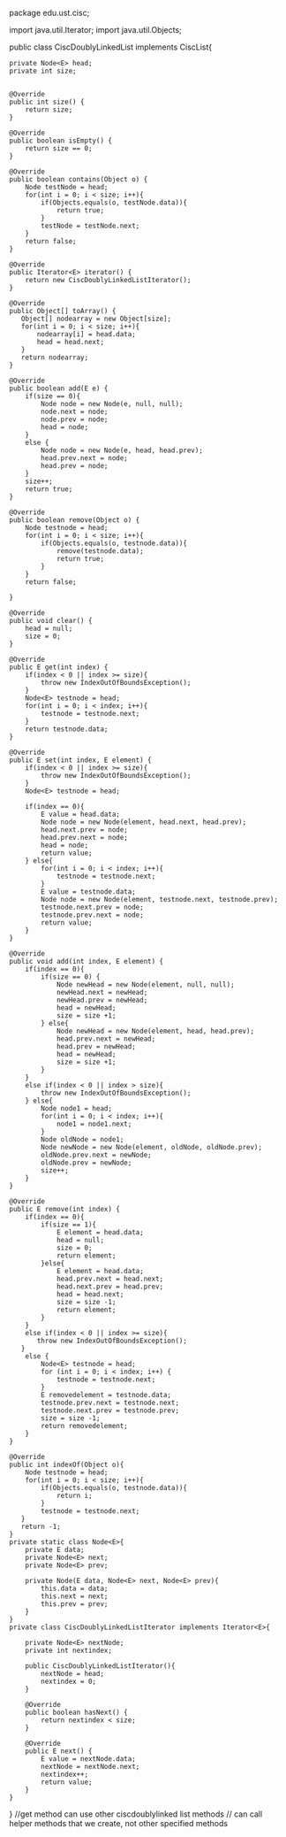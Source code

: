 package edu.ust.cisc;

import java.util.Iterator;
import java.util.Objects;

public class CiscDoublyLinkedList<E> implements CiscList<E>{

    private Node<E> head;
    private int size;


    @Override
    public int size() {
        return size;
    }

    @Override
    public boolean isEmpty() {
        return size == 0;
    }

    @Override
    public boolean contains(Object o) {
        Node testNode = head;
        for(int i = 0; i < size; i++){
            if(Objects.equals(o, testNode.data)){
                return true;
            }
            testNode = testNode.next;
        }
        return false;
    }

    @Override
    public Iterator<E> iterator() {
        return new CiscDoublyLinkedListIterator();
    }

    @Override
    public Object[] toArray() {
       Object[] nodearray = new Object[size];
       for(int i = 0; i < size; i++){
           nodearray[i] = head.data;
           head = head.next;
       }
       return nodearray;
    }

    @Override
    public boolean add(E e) {
        if(size == 0){
            Node node = new Node(e, null, null);
            node.next = node;
            node.prev = node;
            head = node;
        }
        else {
            Node node = new Node(e, head, head.prev);
            head.prev.next = node;
            head.prev = node;
        }
        size++;
        return true;
    }

    @Override
    public boolean remove(Object o) {
        Node testnode = head;
        for(int i = 0; i < size; i++){
            if(Objects.equals(o, testnode.data)){
                remove(testnode.data);
                return true;
            }
        }
        return false;

    }

    @Override
    public void clear() {
        head = null;
        size = 0;
    }

    @Override
    public E get(int index) {
        if(index < 0 || index >= size){
            throw new IndexOutOfBoundsException();
        }
        Node<E> testnode = head;
        for(int i = 0; i < index; i++){
            testnode = testnode.next;
        }
        return testnode.data;
    }

    @Override
    public E set(int index, E element) {
        if(index < 0 || index >= size){
            throw new IndexOutOfBoundsException();
        }
        Node<E> testnode = head;

        if(index == 0){
            E value = head.data;
            Node node = new Node(element, head.next, head.prev);
            head.next.prev = node;
            head.prev.next = node;
            head = node;
            return value;
        } else{
            for(int i = 0; i < index; i++){
                testnode = testnode.next;
            }
            E value = testnode.data;
            Node node = new Node(element, testnode.next, testnode.prev);
            testnode.next.prev = node;
            testnode.prev.next = node;
            return value;
        }
    }

    @Override
    public void add(int index, E element) {
        if(index == 0){
            if(size == 0) {
                Node newHead = new Node(element, null, null);
                newHead.next = newHead;
                newHead.prev = newHead;
                head = newHead;
                size = size +1;
            } else{
                Node newHead = new Node(element, head, head.prev);
                head.prev.next = newHead;
                head.prev = newHead;
                head = newHead;
                size = size +1;
            }
        }
        else if(index < 0 || index > size){
            throw new IndexOutOfBoundsException();
        } else{
            Node node1 = head;
            for(int i = 0; i < index; i++){
                node1 = node1.next;
            }
            Node oldNode = node1;
            Node newNode = new Node(element, oldNode, oldNode.prev);
            oldNode.prev.next = newNode;
            oldNode.prev = newNode;
            size++;
        }
    }

    @Override
    public E remove(int index) {
        if(index == 0){
            if(size == 1){
                E element = head.data;
                head = null;
                size = 0;
                return element;
            }else{
                E element = head.data;
                head.prev.next = head.next;
                head.next.prev = head.prev;
                head = head.next;
                size = size -1;
                return element;
            }
        }
        else if(index < 0 || index >= size){
           throw new IndexOutOfBoundsException();
       }
        else {
            Node<E> testnode = head;
            for (int i = 0; i < index; i++) {
                testnode = testnode.next;
            }
            E removedelement = testnode.data;
            testnode.prev.next = testnode.next;
            testnode.next.prev = testnode.prev;
            size = size -1;
            return removedelement;
        }
    }

    @Override
    public int indexOf(Object o){
        Node testnode = head;
        for(int i = 0; i < size; i++){
            if(Objects.equals(o, testnode.data)){
                return i;
            }
            testnode = testnode.next;
       }
       return -1;
    }
    private static class Node<E>{
        private E data;
        private Node<E> next;
        private Node<E> prev;

        private Node(E data, Node<E> next, Node<E> prev){
            this.data = data;
            this.next = next;
            this.prev = prev;
        }
    }
    private class CiscDoublyLinkedListIterator implements Iterator<E>{

        private Node<E> nextNode;
        private int nextindex;

        public CiscDoublyLinkedListIterator(){
            nextNode = head;
            nextindex = 0;
        }

        @Override
        public boolean hasNext() {
            return nextindex < size;
        }

        @Override
        public E next() {
            E value = nextNode.data;
            nextNode = nextNode.next;
            nextindex++;
            return value;
        }
    }
}
//get method can use other ciscdoublylinked list methods
// can call helper methods that we create, not other specified methods
